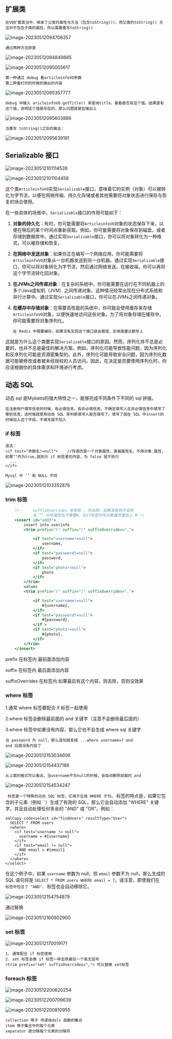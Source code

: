 ## 扩展类

```
在VO扩展类当中，继承了父类的属性与方法（包含toString())，而父类的toString() 方法中不包含子类的属性，所以需要重写toString()
```

![image-20230512094706357](C:\Users\方锐\AppData\Roaming\Typora\typora-user-images\image-20230512094706357.png)

```
通过两种方法排查
```

![image-20230512094849885](C:\Users\方锐\AppData\Roaming\Typora\typora-user-images\image-20230512094849885.png)

![image-20230512095005617](C:\Users\方锐\AppData\Roaming\Typora\typora-user-images\image-20230512095005617.png)

```
第一种通过 debug 看articleinfoVO参数
第二种看打印的时候的输出的内容
```

![image-20230512095357777](C:\Users\方锐\AppData\Roaming\Typora\typora-user-images\image-20230512095357777.png)

```
debug 中输入 aricleinfoVO.getTitle() 来查询title，看看是否有这个值，结果是有这个值，说明这个值是存在的，那么问题就是在输出上
```

![image-20230512095603886](C:\Users\方锐\AppData\Roaming\Typora\typora-user-images\image-20230512095603886.png)

```
当重写 toString()之后的输出：
```

![image-20230512095639191](C:\Users\方锐\AppData\Roaming\Typora\typora-user-images\image-20230512095639191.png)

## Serializable 接口

![image-20230512101114539](C:\Users\方锐\AppData\Roaming\Typora\typora-user-images\image-20230512101114539.png)

![image-20230512101104458](C:\Users\方锐\AppData\Roaming\Typora\typora-user-images\image-20230512101104458.png)

这个类`ArticleinfoVO`实现`Serializable`接口，意味着它的实例（对象）可以被转化为字节流，以便在网络传输、持久化存储或者其他需要将对象状态进行保存与恢复的场合使用。

在一些具体的场景中，`Serializable`接口的作用可能如下：

1. **对象的持久化**：有时，你可能需要将`ArticleinfoVO`对象的状态保存下来，以便在稍后的某个时间点重新获取。例如，你可能需要将对象保存到磁盘，或者存储到数据库中。通过实现`Serializable`接口，你可以将对象转化为一种格式，可以被存储和恢复。

2. **在网络中发送对象**：如果你正在编写一个网络应用，你可能需要将`ArticleinfoVO`对象从一台机器发送到另一台机器。通过实现`Serializable`接口，你可以将对象转化为字节流，然后通过网络发送。在接收端，你可以再将这个字节流转化回对象。

3. **在JVMs之间传递对象**：在复杂的系统中，你可能需要在运行在不同机器上的多个Java虚拟机（JVM）之间传递对象。这种情况经常出现在分布式系统和并行计算中。通过实现`Serializable`接口，你可以在JVMs之间传递对象。

4. **在缓存中存储对象**：在需要高性能的系统中，你可能会使用缓存来存储`ArticleinfoVO`对象，以便快速地访问这些对象。为了将对象存储在缓存中，你可能需要将对象序列化。

   ```
   在 Redis 中需要缓存，如果没有实现这个接口就会报错，实体类建议都写上
   ```

这就是为什么这个类要实现`Serializable`接口的原因。然而，序列化并不总是必要的，也并不总是最佳的解决方案。例如，序列化可能导致性能问题，因为序列化和反序列化可能是资源密集型的。此外，序列化可能导致安全问题，因为序列化数据可能被修改或者被未经授权的人员访问。因此，在决定是否要使用序列化时，你应该根据你的具体需求和环境进行考虑。

## 动态 SQL

动态 sql 是Mybatis的强大特性之一，能够完成不同条件下不同的 sql 拼接。

```
在注册用户填写信息的时候，有必填信息，有非必填信息，不确定填写人在非必填信息中填写了哪些信息，这时候就使用动态 SQL 来判断填写人是否填写了，填写了就在 SQL 中insert的时候加入这个字段，不填写就不加入
```

### if 标签

```
语法：
<if test="参数名!=null">    //传递的是一个对象属性，直接属性名，不用对象.属性, 如果""内为true,就执行 if 标签里的内容，为 false 就不执行
  ...
</if>
```

```
Mysql 中 ‘’ 和 NULL 不同
```

![image-20230512103352876](C:\Users\方锐\AppData\Roaming\Typora\typora-user-images\image-20230512103352876.png)

### trim 标签

```xml
    <!--    suffixOverrides 末尾有 , 则去除，如果没有则不去除
            在 “” 内写属性名不需要#，在if标签内写对象属性要加上 #-->
    <insert id="add3">
        insert into userinfo
        <trim prefix="(" suffix=")" suffixOverrides=",">

            <if test="username!=null">
                username,
            </if>
            <if test="password!=null">
                password,
            </if>
            <if test="photo!=null">
                photo
            </if>
        </trim>
        values
        <trim prefix="(" suffix=")" suffixOverrides=",">

            <if test="username!=null">
                #{username},
            </if>
            <if test="password!=null">
                #{password},
            </if >
            <if test="photo!=null">
                #{photo},
            </if>
        </trim>
    </insert>
```

prefix 在标签内 最前面添加内容

suffix 在标签内 最后面添加内容

suffixOverrides 在标签内 如果最后有这个内容，则去除，否则没效果

### where 标签

1.通常 where 标签要配合 if 标签一起使用

2.where 标签会删除最前面的 and 关键字（注意不会删除最后面的）

3.where 标签中如果没有内容，那么它也不会生成 where sql 关键字

```
当 password 为 null，那么语句就变成 ...where username=? and
and 后面没有内容了
```

![image-20230512153034606](C:\Users\方锐\AppData\Roaming\Typora\typora-user-images\image-20230512153034606.png)

![image-20230512154437186](C:\Users\方锐\AppData\Roaming\Typora\typora-user-images\image-20230512154437186.png)

```
从上面的格式可以看出，当username不为null的时候，会自动删除前面的 and 
```

![image-20230512154534247](C:\Users\方锐\AppData\Roaming\Typora\typora-user-images\image-20230512154534247.png)

`` 标签是一个特殊的动态 SQL 标签，它用于生成 WHERE 子句。`` 标签的特点是，如果它包含的子元素（例如 ``）生成了有效的 SQL，那么它会自动添加 "WHERE" 关键字，并且自动处理任何多余的 "AND" 或 "OR"。例如：

```
xmlCopy code<select id="findUsers" resultType="User">
  SELECT * FROM users
  <where>
    <if test="username != null">
      username = #{username}
    </if>
    <if test="email != null">
      AND email = #{email}
    </if>
  </where>
</select>
```

在这个例子中，如果 `username` 参数为 null，但 `email` 参数不为 null，那么生成的 SQL 语句将是 `SELECT * FROM users WHERE email = ?`。请注意，即使我们在 `` 标签中包含了 "AND"，`` 标签也会自动移除它。

![image-20230512154754879](C:\Users\方锐\AppData\Roaming\Typora\typora-user-images\image-20230512154754879.png)



通过<trim>替换<where>

![image-20230512160902900](C:\Users\方锐\AppData\Roaming\Typora\typora-user-images\image-20230512160902900.png)



### set 标签

![image-20230512170019171](C:\Users\方锐\AppData\Roaming\Typora\typora-user-images\image-20230512170019171.png)

```
1. 通常配合 if 标签使用
2. set 标签会像 if 标签一样去除最后一个英文逗号
<trim prefix="set" suffixOverrides=","> 可以替换 set标签
```

### foreach 标签

![image-20230512200620254](C:\Users\方锐\AppData\Roaming\Typora\typora-user-images\image-20230512200620254.png)

![image-20230512200709639](C:\Users\方锐\AppData\Roaming\Typora\typora-user-images\image-20230512200709639.png)

![image-20230512200810955](C:\Users\方锐\AppData\Roaming\Typora\typora-user-images\image-20230512200810955.png)

```
collection 等于 传递给dels 函数的集合
item 等于集合中的每个元素
separator 是分隔每个元素的分隔符
```

